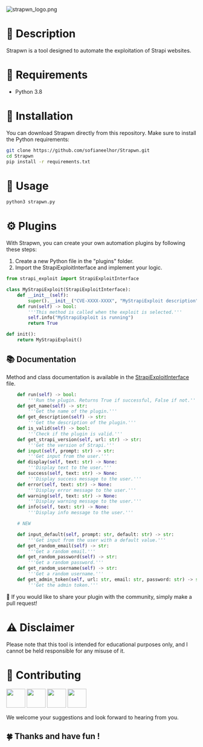 ![strapwn_logo.png](https://cdn.discordapp.com/attachments/1032276231175020564/1107364471824977920/image.png)


# **🚀** Description


Strapwn is a tool designed to automate the exploitation of Strapi websites.

# 🐍 Requirements


- Python 3.8

# 🚀 Installation


You can download Strapwn directly from this repository. Make sure to install the Python requirements:

```bash
git clone https://github.com/sofianeelhor/Strapwn.git
cd Strapwn
pip install -r requirements.txt
```

# 📔 Usage


```bash
python3 strapwn.py
```

# ⚙️ Plugins


With Strapwn, you can create your own automation plugins by following these steps:

1. Create a new Python file in the "plugins" folder.
2. Import the StrapiExploitInterface and implement your logic.

```python
from strapi_exploit import StrapiExploitInterface

class MyStrapiExploit(StrapiExploitInterface):
    def __init__(self):
        super().__init__("CVE-XXXX-XXXX", "MyStrapiExploit description")
    def run(self) -> bool:
        '''This method is called when the exploit is selected.'''
        self.info("MyStrapiExploit is running")
        return True

def init():
    return MyStrapiExploit()
```

## 📚 Documentation


Method and class documentation is available in the [StrapiExploitInterface](./strapi_exploit.py) file.

```python
    def run(self) -> bool:
        '''Run the plugin. Returns True if successful, False if not.'''
    def get_name(self) -> str:
        '''Get the name of the plugin.'''
    def get_description(self) -> str:
        '''Get the description of the plugin.'''
    def is_valid(self) -> bool:
        '''Check if the plugin is valid.'''
    def get_strapi_version(self, url: str) -> str:
        '''Get the version of Strapi.'''
    def input(self, prompt: str) -> str:
        '''Get input from the user.'''
    def display(self, text: str) -> None:
        '''Display text to the user.'''
    def success(self, text: str) -> None:
        '''Display success message to the user.'''
    def error(self, text: str) -> None:
        '''Display error message to the user.'''
    def warning(self, text: str) -> None:
        '''Display warning message to the user.'''
    def info(self, text: str) -> None:
        '''Display info message to the user.'''

    # NEW

    def input_default(self, prompt: str, default: str) -> str:
        '''Get input from the user with a default value.'''
    def get_random_email(self) -> str:
        '''Get a random email.'''
    def get_random_password(self) -> str:
        '''Get a random password.'''
    def get_random_username(self) -> str:
        '''Get a random username.'''
    def get_admin_token(self, url: str, email: str, password: str) -> str:
        '''Get the admin token.'''
```

🌝 If you would like to share your plugin with the community, simply make a pull request!

# ⚠️ Disclaimer


Please note that this tool is intended for educational purposes only, and I cannot be held responsible for any misuse of it.

# 🤝 Contributing


<a href="https://github.com/Axel672"><img src="https://github.com/Axel672.png" width="50"></a>
<a href="https://github.com/sofianeelhor"><img src="https://github.com/sofianeelhor.png" width=50></a>
<a href="https://github.com/TomF0x"><img src="https://github.com/TomF0x.png" width=50></a>
<a href="https://github.com/HyouKash"><img src="https://github.com/HyouKash.png" width=50></a>


We welcome your suggestions and look forward to hearing from you.
## 🍀 Thanks and have fun !
